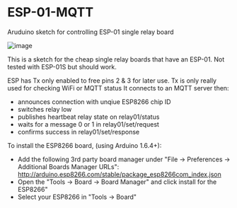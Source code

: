 # ESP-01-MQTT
Aruduino sketch for controlling ESP-01 single relay board

![image](https://user-images.githubusercontent.com/59602093/123157418-69b0a580-d462-11eb-9ab9-c0ef86a08eda.png)

This is a sketch for the cheap single relay boards that have an ESP-01. 
Not tested with ESP-01S but should work.

 ESP has Tx only enabled to free pins 2 & 3 for later use.
 Tx is only really used for checking WiFi or MQTT status
 It connects to an MQTT server then:
  - announces connection with unqiue ESP8266 chip ID
  - switches relay low
  - publishes heartbeat relay state on relay01/status
  - waits for a message 0 or 1 in relay01/set/request
  - confirms success in relay01/set/response
 
 To install the ESP8266 board, (using Arduino 1.6.4+):
  - Add the following 3rd party board manager under "File -> Preferences -> Additional Boards Manager URLs":
       http://arduino.esp8266.com/stable/package_esp8266com_index.json
  - Open the "Tools -> Board -> Board Manager" and click install for the ESP8266"
  - Select your ESP8266 in "Tools -> Board"
